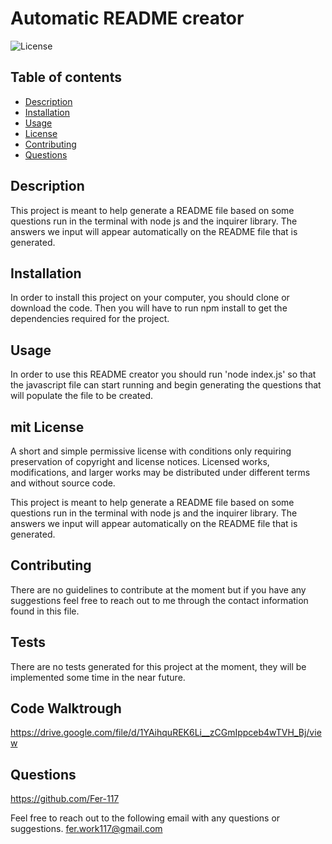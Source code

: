 
# Automatic README creator

![License](https://img.shields.io/badge/license-mit-GREEN.svg)

## Table of contents
- [Description](#Description)
- [Installation](#Installation)
- [Usage](#Usage)
- [License](#License)
- [Contributing](#Contributing)
- [Questions](#Questions)

## Description

This project is meant to help generate a README file based on some questions run in the terminal with node js and the inquirer library. The answers we input will appear automatically on the README file that is generated. 

## Installation

In order to install this project on your computer, you should clone or download the code. Then you will have to run npm install to get the dependencies required for the project. 

## Usage
In order to use this README creator you should run 'node index.js' so that the javascript file can start running and begin generating the questions that will populate the file to be created. 

## mit License
A short and simple permissive license with conditions only requiring preservation of copyright and license notices. Licensed works, modifications, and larger works may be distributed under different terms and without source code.

This project is meant to help generate a README file based on some questions run in the terminal with node js and the inquirer library. The answers we input will appear automatically on the README file that is generated. 

## Contributing
There are no guidelines to contribute at the moment but if you have any suggestions feel free to reach out to me through the contact information found in this file. 

## Tests
There are no tests generated for this project at the moment, they will be implemented some time in the near future.

## Code Walktrough
https://drive.google.com/file/d/1YAihquREK6Li__zCGmIppceb4wTVH_Bj/view

## Questions
https://github.com/Fer-117

Feel free to reach out to the following email with any questions or suggestions.
fer.work117@gmail.com 

